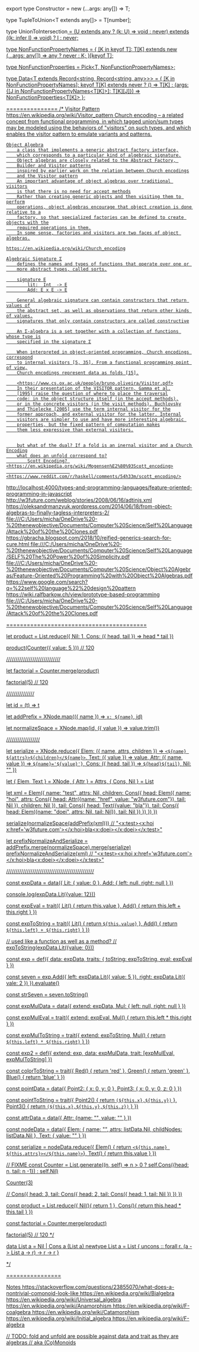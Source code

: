 export type Constructor<T> = new (...args: any[]) => T;

type TupleToUnion<T extends any[]> = T[number];

type UnionToIntersection<U> = (U extends any ? (k: U) => void : never) extends ((k: infer I) => void) ? I : never;

type NonFunctionPropertyNames<T> = {
    [K in keyof T]: T[K] extends new (...args: any[]) => any ? never : K;
}[keyof T];

type NonFunctionProperties<T> = Pick<T, NonFunctionPropertyNames<T>>;

type Data<T extends Record<string, Record<string, any>>> = {
    [K in NonFunctionPropertyNames<T>]: keyof T[K] extends never ?
        () => T[K] :
        (args: {[J in NonFunctionPropertyNames<T[K]>]: T[K][J]}) => NonFunctionProperties<T[K]>
};

===============
/*
    Visitor Pattern <https://en.wikipedia.org/wiki/Visitor_pattern>
        Church encoding – a related concept from functional programming,
        in which tagged union/sum types may be modeled using the behaviors
        of "visitors" on such types, and which enables the visitor pattern
        to emulate variants and patterns.

    Object Algebra
        a class that implements a generic abstract factory interface,
        which corresponds to a particular kind of algebraic signature.
        Object algebras are closely related to the Abstract Factory, 
        Builder and Visitor patterns
        inspired by earlier work on the relation between Church encodings
        and the Visitor pattern
        An important advantage of object algebras over traditional visitors
        is that there is no need for accept methods
        Rather than creating generic objects and then visiting them to perform
        operations, object algebras encourage that object creation is done relative to a
        factory, so that specialized factories can be defined to create objects with the
        required operations in them.
        In some sense, factories and visitors are two faces of object algebras.

    https://en.wikipedia.org/wiki/Church_encoding

    Algebraic Signature Σ
        defines the names and types of functions that operate over one or 
        more abstract types, called sorts.
    
        signature E
            lit:  Int  -> E
            Add: E x E -> E

        General algebraic signature can contain constructors that return values of
        the abstract set, as well as observations that return other kinds of values.
        signatures that only contain constructors are called constructive

        An Σ-algebra is a set together with a collection of functions whose type is
        specified in the signature Σ

        When interpreted in object-oriented programming, Church encodings correspond
        to internal visitors [5, 35]. From a functional programming point of view,
        Church encodings represent data as folds [15].

        <https://www.cs.ox.ac.uk/people/bruno.oliveira/Visitor.pdf>
        In their presentation of the VISITOR pattern, Gamma et al.
        [1995] raise the question of where to place the traversal
        code: in the object structure itself (in the accept methods),
        or in the concrete visitors (in the visit methods). Buchlovsky
        and Thielecke [2005] use the term internal visitor for the
        former approach, and external visitor for the latter. Internal
        visitors are simpler to use and have more interesting algebraic 
        properties, but the fixed pattern of computation makes
        them less expressive than external visitors.


        but what of the dual? If a fold is an inernal visitor and a Church Encoding
        what does an unfold correspond to?
            Scott Encoding? <https://en.wikipedia.org/wiki/Mogensen%E2%80%93Scott_encoding>
                            <https://www.reddit.com/r/haskell/comments/54h33m/scott_encoding/>

<http://localhost:4000/types-and-programming-languages/feature-oriented-programming-in-javascript>
<http://w3future.com/weblog/stories/2008/06/16/adtinjs.xml>
<https://oleksandrmanzyuk.wordpress.com/2014/06/18/from-object-algebras-to-finally-tagless-interpreters-2/>
file:///C:/Users/micha/OneDrive%20-%20thenewobjective/Documents/Computer%20Science/Self%20Language/Attack%20of%20the%20Clones.pdf
<https://gbracha.blogspot.com/2018/10/reified-generics-search-for-cure.html>
file:///C:/Users/micha/OneDrive%20-%20thenewobjective/Documents/Computer%20Science/Self%20Language/SELF%20The%20Power%20of%20Simplicity.pdf
file:///C:/Users/micha/OneDrive%20-%20thenewobjective/Documents/Computer%20Science/Object%20Algebras/Feature-Oriented%20Programming%20with%20Object%20Algebras.pdf
<https://www.google.com/search?q=%22self%20language%22%20design%20pattern>
<https://wiki.ralfbarkow.ch/view/prototype-based-programming>
file:///C:/Users/micha/OneDrive%20-%20thenewobjective/Documents/Computer%20Science/Self%20Language/Attack%20of%20the%20Clones.pdf

=========================================

let product = List.reduce({
    Nil: 1,
    Cons: ({ head, tail }) => head * tail
})

product(Counter({ value: 5 })) // 120

/////////////////////////////

let factorial = Counter.merge(product)

factorial(5) // 120

///////////////

let id = (t) => t

let addPrefix = XNode.map(({ name }) => `x: ${name}`, id)

let normalizeSpace = XNode.map(id, ({ value }) => value.trim())

//////////////////

let serialize = XNode.reduce({
    Elem: ({ name, attrs, children }) => `<${name} ${attrs}>${children}</${name}>`,
    Text: ({ value }) => value,
    Attr: ({ name, value }) => `${name}='${value}'}`,
    Cons: ({ head, tail }) => `${head}${tail}`,
    Nil: ""
})

let { Elem, Text } = XNode,
    { Attr } = Attrs,
    { Cons, Nil } = List

let xml = Elem({
    name: "test",
    attrs: Nil,
    children: Cons({
        head: Elem({
            name: "hoi",
            attrs: Cons({
                head: Attr({name: "href", value: "w3future.com"}),
                tail: Nil
            }),
            children: Nil
        }),
        tail: Cons({
            head: Text({value: "bla"}),
            tail: Cons({
                head: Elem({name: "doei", attrs: Nil, tail: Nil}),
                tail: Nil
            })
        })
    })
})

serialize(normalizeSpace(addPrefix(xml)))
// "<x:test><x:hoi x:href='w3future.com'></x:hoi>bla<x:doei></x:doei></x:test>"

let prefixNormalizeAndSerialize = addPrefix.merge(normalizeSpace).merge(serialize)
prefixNormalizeAndSerialize(xml)
// "<x:test><x:hoi x:href='w3future.com'></x:hoi>bla<x:doei></x:doei></x:test>"

///////////////////////////////////////////////

const expData = data({
    Lit: { value: 0 },
    Add: { left: null, right: null }
})

console.log(expData.Lit({value: 12}))

const expEval = trait({
    Lit() { return this.value },
    Add() { return this.left + this.right }
})

const expToString = trait({
    Lit() { return `${this.value}` },
    Add() { return `${this.left} + ${this.right}` }
})

// used like a function as well as a method?
// expToString(expData.Lit({value: 0}))

const exp = def({
    data: expData,
    traits: {
        toString: expToString,
        eval: expEval
    }
})

const seven = exp.Add({
    left: expData.Lit({ value: 5 }),
    right: expData.Lit({ vale: 2 })
}).evaluate()

const strSeven = seven.toString()

const expMulData = data({
    extend: expData,
    Mul: { left: null, right: null }
})

const expMulEval = trait({
    extend: expEval,
    Mul() { return this.left * this.right }
})

const expMulToString = trait({
    extend: expToString,
    Mul() { return `${this.left} * ${this.right}` }
})

const exp2 = def({
    extend: exp,
    data: expMulData,
    trait: [expMulEval, expMulToString]
})

const colorToString = trait({
    Red() { return 'red' },
    Green() { return 'green' },
    Blue() { return 'blue' }
})

const pointData = data({
    Point2: { x: 0, y: 0 },
    Point3: { x: 0, y: 0, z: 0 }
})

const pointToString = trait({
    Point2() { return `(${this.x},${this.y})` },
    Point3() { return `(${this.x},${this.y},${this.z})` }
})

const attrData = data({
    Attr: {name: "", value: "" }
})

const nodeData = data({
    Elem: { name: "", attrs: listData.Nil, childNodes: listData.Nil },
    Text: { value: "" }
})

const serialize = nodeData.reduce({
    Elem() { return `<${this.name} ${this.attrs}></${this.name}>`},
    Text() { return this.value }
})

// FIXME
const Counter = List.generate((n, self) => n > 0 ? self.Cons({head: n, tail: n -1}) : self.Nil)

Counter(3)

// Cons({ head: 3, tail: Cons({ head: 2, tail: Cons({ head: 1, tail: Nil }) }) })

const product = List.reduce({
    Nil(){ return 1 },
    Cons(){ return this.head * this.tail }
})

const factorial = Counter.merge(product)

factorial(5) // 120
*/

data List a = Nil | Cons a (List a)
newtype List a = List { uncons ::  forall r. (a -> List a -> r) -> r -> r }

 */

 ================

 Notes
 <https://stackoverflow.com/questions/23855070/what-does-a-nontrivial-comonoid-look-like>
 <https://en.wikipedia.org/wiki/Bialgebra>
 <https://en.wikipedia.org/wiki/Universal_algebra>
 <https://en.wikipedia.org/wiki/Anamorphism>
 <https://en.wikipedia.org/wiki/F-coalgebra>
 <https://en.wikipedia.org/wiki/Catamorphism>
 <https://en.wikipedia.org/wiki/Initial_algebra>
 <https://en.wikipedia.org/wiki/F-algebra>

// TODO: fold and unfold are possible against data and trait as they are algebras
// aka  (Co)Monoids
